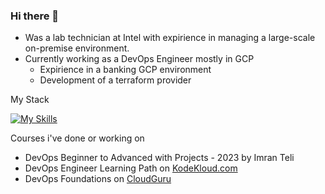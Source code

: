 ### Hi there 👋

- Was a lab technician at Intel with expirience in managing a large-scale on-premise environment.
- Currently working as a DevOps Engineer mostly in GCP
  - Expirience in a banking GCP environment
  - Development of a terraform provider  

My Stack

[![My Skills](https://skillicons.dev/icons?i=go,gcp,terraform,kubernetes,gitlab,docker,grafana,jenkins,aws,python,bash,powershell,ansible)](https://skillicons.dev)

Courses i've done or working on
- DevOps Beginner to Advanced with Projects - 2023 by Imran Teli
- DevOps Engineer Learning Path on [KodeKloud.com](https://learn.kodekloud.com)
- DevOps Foundations on [CloudGuru](www.pluralsight.com)
